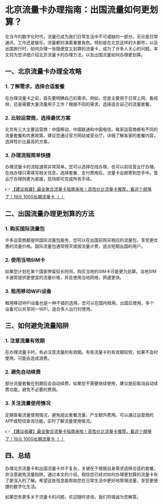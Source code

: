 # 北京流量卡办理指南：出国流量如何更划算？

在当今的数字化时代，流量已成为我们日常生活中不可或缺的一部分。无论是日常通讯、工作还是娱乐，流量都扮演着重要角色。特别是在北京这样的大都市，以及出国旅行时，如何办理一张既便宜又划算的流量卡，成为了许多人关心的问题。本文将为您详细介绍北京流量卡的办理方法，以及出国流量如何办理更划算。

## 一、北京流量卡办理全攻略

### 1. 了解需求，选择合适套餐
在办理流量卡之前，首先要明确自己的需求。例如，您是主要用于日常上网、看视频，还是需要大量流量用于工作？根据不同的需求，选择适合自己的流量套餐。

### 2. 比较运营商，选择最优方案
北京有三大主要运营商：中国移动、中国联通和中国电信。每家运营商都有不同的流量套餐和优惠政策。建议您通过官方网站或营业厅，详细了解各家的套餐内容，选择性价比最高的方案。

### 3. 办理流程简单快捷
办理流量卡的流程通常非常简单。您可以选择在线办理，也可以前往营业厅办理。在线办理只需填写相关信息，选择套餐，支付费用后，流量卡会邮寄到您手中。营业厅办理则更为直接，现场即可完成所有手续。

👉 [【建议收藏】最全聚合流量卡指南来啦！高性价比流量卡推荐，看这个就够了！19元 100G长期流量卡 ！！](https://bit.ly/Liuliangka)

## 二、出国流量办理更划算的方法

### 1. 购买国际流量包
许多运营商都提供国际流量包服务，您可以在出国前购买相应的流量包，享受更优惠的流量价格。国际流量包通常按天或按流量计费，适合短期出国的用户。

### 2. 使用当地SIM卡
如果您计划在某个国家停留较长时间，购买当地的SIM卡可能更为划算。当地SIM卡通常提供更便宜的流量价格，并且使用当地网络，网速更快。

### 3. 租用移动WiFi设备
租用移动WiFi设备也是一种不错的选择。您可以在国内租用，出国后使用，多个设备可以共享同一WiFi，适合多人出行时使用。

## 三、如何避免流量陷阱

### 1. 注意流量有效期
在办理流量卡时，务必注意流量的有效期。有些流量卡的有效期较短，如果不及时使用，可能会造成浪费。

### 2. 避免自动续费
部分流量套餐在到期后会自动续费，如果您不需要继续使用，建议提前取消自动续费功能，避免不必要的费用。

### 3. 关注流量使用情况
定期查看流量使用情况，避免超出套餐流量，产生额外费用。可以通过运营商的APP或短信查询功能，实时了解流量使用情况。

👉 [【建议收藏】最全聚合流量卡指南来啦！高性价比流量卡推荐，看这个就够了！19元 100G长期流量卡 ！！](https://bit.ly/Liuliangka)

## 四、总结

办理北京流量卡和出国流量卡并不复杂，关键在于根据自身需求选择合适的套餐，并注意避免流量陷阱。通过本文的介绍，相信您已经对如何办理更划算的流量卡有了更深入的了解。希望这些信息能帮助您在日常生活中更好地管理流量，享受更便捷的数字化生活。

如果您有更多关于流量卡的问题，欢迎随时咨询，我们将竭诚为您解答。